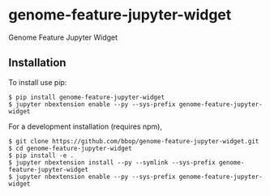 genome-feature-jupyter-widget
===============================

Genome Feature Jupyter Widget

Installation
------------

To install use pip:

    $ pip install genome-feature-jupyter-widget
    $ jupyter nbextension enable --py --sys-prefix genome-feature-jupyter-widget


For a development installation (requires npm),

    $ git clone https://github.com/bbop/genome-feature-jupyter-widget.git
    $ cd genome-feature-jupyter-widget
    $ pip install -e .
    $ jupyter nbextension install --py --symlink --sys-prefix genome-feature-jupyter-widget
    $ jupyter nbextension enable --py --sys-prefix genome-feature-jupyter-widget
